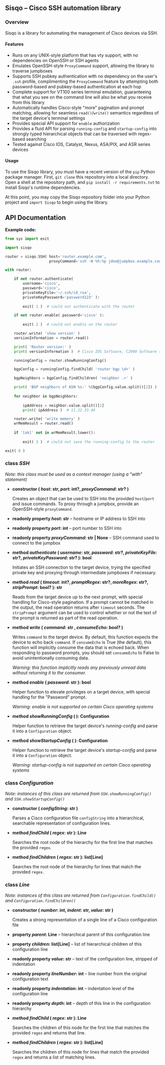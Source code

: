 ## Sisqo – Cisco SSH automation library

### Overview

Sisqo is a library for automating the management of Cisco devices via SSH.

#### Features

 * Runs on any UNIX-style platform that has vty support, with no dependencies on OpenSSH or SSH agents
 * Emulates OpenSSH-style `ProxyCommand` support, allowing the library to traverse jumpboxes
 * Supports SSH pubkey authentication with no dependency on the user's `.ssh` profile, complimenting the `ProxyCommand` feature by attempting both password-based and pubkey-based authentication at each hop
 * Complete support for VT100 series terminal emulation, guaranteeing that what you see on the command line will also be what you receive from this library
 * Automatically handles Cisco-style "more" pagination and prompt matching, allowing for seamless `read()`/`write()` semantics regardless of the target device's terminal settings
 * Provides special API support for `enable` authorization
 * Provides a fluid API for parsing `running-config` and `startup-config` into strongly typed hierarchical objects that can be traversed with regex-based searching
 * Tested against Cisco IOS, Catalyst, Nexus, ASA/PIX, and ASR series devices

#### Usage

To use the Sisqo library, you must have a recent version of the `pip` Python package manager. First, `git clone` this repository into a local directory. Open a shell at the repository path, and `pip install -r requirements.txt` to install Sisqo's runtime dependencies.

At this point, you may copy the Sisqo repository folder into your Python project and `import Sisqo` to begin using the library.


## API Documentation

**Example code:**

```python
from sys import exit

import sisqo

router = sisqo.SSH( host='router.example.com',
                    proxyCommand='ssh -W %h:%p jdoe@jumpbox.example.com' )

with router:

    if not router.authenticate(
        username='cisco',
        password='cisco',
        privateKeyFile='~/.ssh/id_rsa',
        privateKeyPassword='password123' ):
        
        exit( 1 )  # could not authenticate with the router

    if not router.enable( password='cisco' ):
    
        exit( 2 )  # could not enable on the router

    router.write( 'show version' )
    versionInformation = router.read()

    print( 'Router version:' )
    print( versionInformation )  # Cisco IOS Software, C2900 Software (C2900-UNIVERSALK9-M) ...

    runningConfig = router.showRunningConfig()

    bgpConfig = runningConfig.findChild( 'router bgp \d+' )

    bgpNeighbors = bgpConfig.findChildren( 'neighbor .+' )

    print( 'BGP neighbors of ASN %s:' %(bgpConfig.value.split()[2]) )  # BGP neighbors of ASN 12345:
    
    for neighbor in bgpNeighbors:
    
        ipAddress = neighbor.value.split()[1]
        print( ipAddress )  # 11.22.33.44

    router.write( 'write memory' )
    wrMemResult = router.read()
    
    if '[ok]' not in wrMemResult.lower():
    
        exit( 3 )  # could not save the running-config to the router

exit( 0 )
```

### class _SSH_

*_Note_: this class must be used as a context manager (using a "with" statement)*

 * **constructor ( _host_: str, _port_: int?, _proxyCommand_: str? )**

   Creates an object that can be used to SSH into the provided `host`/`port` and issue commands. To proxy through a jumpbox, provide an OpenSSH-style `proxyCommand`.

 * **readonly property _host_: str** – hostname or IP address to SSH into

 * **readonly property _port_: int** – port number to SSH into

 * **readonly property _proxyCommand_: str | None** – SSH command used to connect to the jumpbox

 * **method _authenticate_ ( _username_: str, _password_: str?, _privateKeyFile_: str?, _privateKeyPassword_: str? ): bool**

   Initiates an SSH connection to the target device, trying the specified private key and proxying through intermediate jumpboxes if necessary.

 * **method _read_ ( _timeout_: int?, _promptRegex_: str?, _moreRegex_: str?, _stripPrompt_: bool? ): str**

   Reads from the target device up to the next prompt, with special handling for Cisco-style pagination. If a prompt cannot be matched in the output, the read operation returns after `timeout` seconds. The `stripPrompt` argument can be used to control whether or not the text of the prompt is returned as part of the read operation.

 * **method _write_ ( _command_: str , _consumeEcho_: bool? )**

   Writes `command` to the target device. By default, this function expects the device to echo back `command`. If `consumeEcho` is True (the default), this function will implicitly consume the data that is echoed back. When responding to password prompts, you should set `consumeEcho` to False to avoid unintentionally consuming data.

   *_Warning_: this function implicitly reads any previously unread data without returning it to the consumer.*

 * **method _enable_ ( _password_: str ): bool**

   Helper function to elevate privileges on a target device, with special handling for the "Password" prompt.

   *_Warning_: enable is not supported on certain Cisco operating systems*

 * **method _showRunningConfig_ ( ): Configuration**

   Helper function to retrieve the target device's *running-config* and parse it into a `Configuration` object.

 * **method _showStartupConfig_ ( ): Configuration**

   Helper function to retrieve the target device's *startup-config* and parse it into a `Configuration` object.

   *_Warning_: startup-config is not supported on certain Cisco operating systems*



### class _Configuration_

*_Note_: instances of this class are returned from `SSH.showRunningConfig()` and `SSH.showStartupConfig()`*


 * **constructor ( _configString_: str )**

   Parses a Cisco configuration file `configString` into a hierarchical, searchable representation of configuration lines.

 * **method _findChild_ ( _regex_: str ): Line**

   Searches the root node of the hierarchy for the first line that matches the provided `regex`.

 * **method _findChildren_ ( _regex_: str ): list[Line]**

   Searches the root node of the hierarchy for lines that match the provided `regex`.


### class _Line_

*_Note_: instances of this class are returned from `Configuration.findChild()` and `Configuration.findChildren()`*

 * **constructor ( _number_: int, _indent_: str, _value_: str )**

   Creates a strong representation of a single line of a Cisco configuration file

 * **property _parent_: Line** – hierarchical parent of this configuration line

 * **property _children_: list[Line]** – list of hierarchical children of this configuration line

 * **readonly property _value_: str** – text of the configuration line, stripped of indentation

 * **readonly property _lineNumber_: int** – line number from the original configuration text

 * **readonly property _indentation_: int** – indentation level of the configuration line

 * **readonly property _depth_: int** – depth of this line in the configuration hierarchy

 * **method _findChild_ ( _regex_: str ): Line**

   Searches the children of this node for the first line that matches the provided `regex` and returns that line.

 * **method _findChildren_ ( _regex_: str ): list[Line]**

   Searches the children of this node for lines that match the provided `regex` and returns a list of matching lines.
